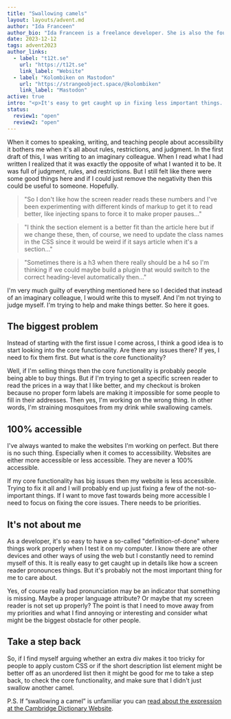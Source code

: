 ```yaml
---
title: "Swallowing camels"
layout: layouts/advent.md
author: "Ida Franceen"
author_bio: "Ida Franceen is a freelance developer. She is also the founder of t12t, a Swedish network focused on digital accessibility. You can find Ida online as Kolombiken."
date: 2023-12-12
tags: advent2023
author_links:
  - label: "t12t.se"
    url: "https://t12t.se"
    link_label: "Website"
  - label: "Kolombiken on Mastodon"
    url: "https://strangeobject.space/@kolombiken"
    link_label: "Mastodon"
active: true
intro: "<p>It's easy to get caught up in fixing less important things. Like arguing about how the screen reader really should be reading things while all of our buttons are still marked up as spans with an onClick event.</p>"
status:
  review1: "open"
  review2: "open"
---
```


When it comes to speaking, writing, and teaching people about accessibility it bothers me when it's all about rules, restrictions, and judgment. In the first draft of this, I was writing to an imaginary colleague. When I read what I had written I realized that it was exactly the opposite of what I wanted it to be. It was full of judgment, rules, and restrictions. But I still felt like there were some good things here and if I could just remove the negativity then this could be useful to someone. Hopefully.

> "So I don't like how the screen reader reads these numbers and I've been experimenting with different kinds of markup to get it to read better, like injecting spans to force it to make proper pauses…"

> "I think the section element is a better fit than the article here but if we change these, then, of course, we need to update the class names in the CSS since it would be weird if it says article when it's a section…"

> "Sometimes there is a h3 when there really should be a h4 so I'm thinking if we could maybe build a plugin that would switch to the correct heading-level automatically then…"

I'm very much guilty of everything mentioned here so I decided that instead of an imaginary colleague, I would write this to myself. And I'm not trying to judge myself. I'm trying to help and make things better. So here it goes.

## The biggest problem

Instead of starting with the first issue I come across, I think a good idea is to start looking into the core functionality. Are there any issues there? If yes, I need to fix them first. But what is the core functionality?

Well, if I'm selling things then the core functionality is probably people being able to buy things. But if I'm trying to get a specific screen reader to read the prices in a way that I like better, and my checkout is broken because no proper form labels are making it impossible for some people to fill in their addresses. Then yes, I'm working on the wrong thing. In other words, I'm straining mosquitoes from my drink while swallowing camels.

## 100% accessible

I've always wanted to make the websites I'm working on perfect. But there is no such thing. Especially when it comes to accessibility. Websites are either more accessible or less accessible. They are never a 100% accessible.

If my core functionality has big issues then my website is less accessible. Trying to fix it all and I will probably end up just fixing a few of the not-so-important things. If I want to move fast towards being more accessible I need to focus on fixing the core issues. There needs to be priorities.

## It's not about me

As a developer, it's so easy to have a so-called "definition-of-done" where things work properly when I test it on my computer. I know there are other devices and other ways of using the web but I constantly need to remind myself of this. It is really easy to get caught up in details like how a screen reader pronounces things. But it's probably not the most important thing for me to care about.

Yes, of course really bad pronunciation may be an indicator that something is missing. Maybe a proper language attribute? Or maybe that my screen reader is not set up properly?
The point is that I need to move away from my priorities and what I find annoying or interesting and consider what might be the biggest obstacle for other people.

## Take a step back

So, if I find myself arguing whether an extra div makes it too tricky for people to apply custom CSS or if the short description list element might be better off as an unordered list then it might be good for me to take a step back, to check the core functionality, and make sure that I didn't just swallow another camel.

P.S. If ”swallowing a camel” is unfamiliar you can [read about the expression at the Cambridge Dictionary Website](https://dictionary.cambridge.org/dictionary/english/strain-at-a-gnat-and-swallow-a-camel).
